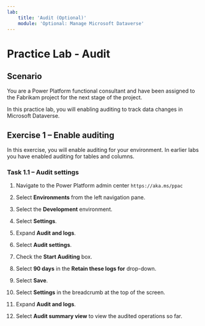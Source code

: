 ```yaml
---
lab:
    title: 'Audit (Optional)'
    module: 'Optional: Manage Microsoft Dataverse'
---
```


# Practice Lab - Audit

## Scenario

You are a Power Platform functional consultant and have been assigned to the Fabrikam project for the next stage of the project.

In this practice lab, you will enabling auditing to track data changes in Microsoft Dataverse.

## Exercise 1 – Enable auditing

In this exercise, you will enable auditing for your environment. In earlier labs you have enabled auditing for tables and columns.

### Task 1.1 – Audit settings

1. Navigate to the Power Platform admin center `https://aka.ms/ppac`

1. Select **Environments** from the left navigation pane.

1. Select the **Development** environment.

1. Select **Settings**.

1. Expand **Audit and logs**.

1. Select **Audit settings**.

1. Check the **Start Auditing** box.

1. Select **90 days** in the **Retain these logs for** drop-down.

1. Select **Save**.

1. Select **Settings** in the breadcrumb at the top of the screen.

1. Expand **Audit and logs**.

1. Select **Audit summary view** to view the audited operations so far.


